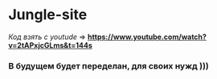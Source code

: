 # Jungle-site

_Код взять с youtude_ => __https://www.youtube.com/watch?v=2tAPxjcGLms&t=144s__

### В будущем будет переделан, для своих нужд )))

